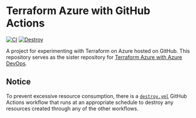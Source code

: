 # Terraform Azure with GitHub Actions

[![CI](https://github.com/adyavanapalli/TerraformAzureWithGitHubActions/actions/workflows/ci.yml/badge.svg)](https://github.com/adyavanapalli/TerraformAzureWithGitHubActions/actions/workflows/ci.yml) [![Destroy](https://github.com/adyavanapalli/TerraformAzureWithGitHubActions/actions/workflows/destroy.yml/badge.svg)](https://github.com/adyavanapalli/TerraformAzureWithGitHubActions/actions/workflows/destroy.yml)

A project for experimenting with Terraform on Azure hosted on GitHub. This
repository serves as the sister repository for
[Terraform Azure with Azure DevOps](https://dev.azure.com/starsandmanifolds/TerraformAzureWithAzureDevOps).

## Notice

To prevent excessive resource consumption, there is a
[`destroy.yml`](.github/workflows/destroy.yml)
GitHub Actions workflow that runs at an appropriate schedule to destroy any
resources created through any of the other workflows.
